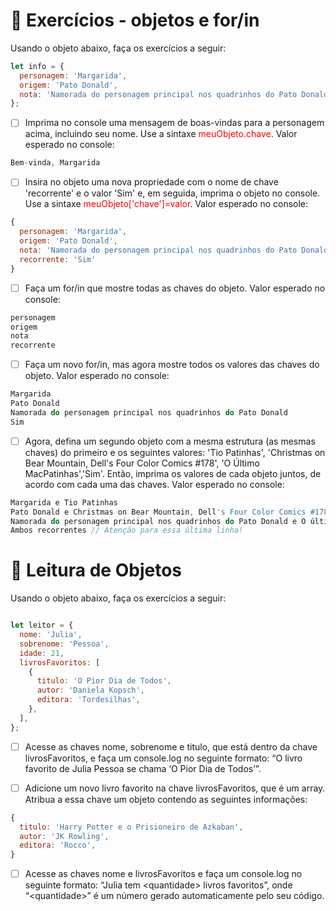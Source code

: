# :rocket: Exercícios - objetos e for/in

Usando o objeto abaixo, faça os exercícios a seguir:

```javascript
let info = {
  personagem: 'Margarida',
  origem: 'Pato Donald',
  nota: 'Namorada do personagem principal nos quadrinhos do Pato Donald',
};
```

- [ ] Imprima no console uma mensagem de boas-vindas para a personagem acima, incluindo seu nome. Use a sintaxe  <span style="color: red;">meuObjeto.chave</span>. Valor esperado no console:

```javascript
Bem-vinda, Margarida
```

- [ ] Insira no objeto uma nova propriedade com o nome de chave 'recorrente' e o valor 'Sim' e, em seguida, imprima o objeto no console. Use a sintaxe  <span style="color: red;">meuObjeto['chave']=valor</span>. Valor esperado no console:

```javascript
{
  personagem: 'Margarida',
  origem: 'Pato Donald',
  nota: 'Namorada do personagem principal nos quadrinhos do Pato Donald',
  recorrente: 'Sim'
}
```

- [ ] Faça um for/in que mostre todas as chaves do objeto. Valor esperado no console:

```javascript
personagem
origem
nota
recorrente
```

- [ ] Faça um novo for/in, mas agora mostre todos os valores das chaves do objeto. Valor esperado no console:

```javascript
Margarida
Pato Donald
Namorada do personagem principal nos quadrinhos do Pato Donald
Sim
```

- [ ] Agora, defina um segundo objeto com a mesma estrutura (as mesmas chaves) do primeiro e os seguintes valores: 'Tio Patinhas', 'Christmas on Bear Mountain, Dell's Four Color Comics #178', 'O Último MacPatinhas','Sim'. Então, imprima os valores de cada objeto juntos, de acordo com cada uma das chaves. Valor esperado no console:

```javascript
Margarida e Tio Patinhas
Pato Donald e Christmas on Bear Mountain, Dell's Four Color Comics #178
Namorada do personagem principal nos quadrinhos do Pato Donald e O último MacPatinhas
Ambos recorrentes // Atenção para essa última linha!
```

# :rocket: Leitura de Objetos

Usando o objeto abaixo, faça os exercícios a seguir:

```javascript

let leitor = {
  nome: 'Julia',
  sobrenome: 'Pessoa',
  idade: 21,
  livrosFavoritos: [
    {
      titulo: 'O Pior Dia de Todos',
      autor: 'Daniela Kopsch',
      editora: 'Tordesilhas',
    },
  ],
};

```

- [ ] Acesse as chaves nome, sobrenome e titulo, que está dentro da chave livrosFavoritos, e faça um console.log no seguinte formato: “O livro favorito de Julia Pessoa se chama ‘O Pior Dia de Todos’”.

- [ ] Adicione um novo livro favorito na chave livrosFavoritos, que é um array. Atribua a essa chave um objeto contendo as seguintes informações:

```javascript
{
  titulo: 'Harry Potter e o Prisioneiro de Azkaban',
  autor: 'JK Rowling',
  editora: 'Rocco',
}
```

- [ ] Acesse as chaves nome e livrosFavoritos e faça um console.log no seguinte formato: “Julia tem \<quantidade> livros favoritos”, onde “\<quantidade>” é um número gerado automaticamente pelo seu código.
